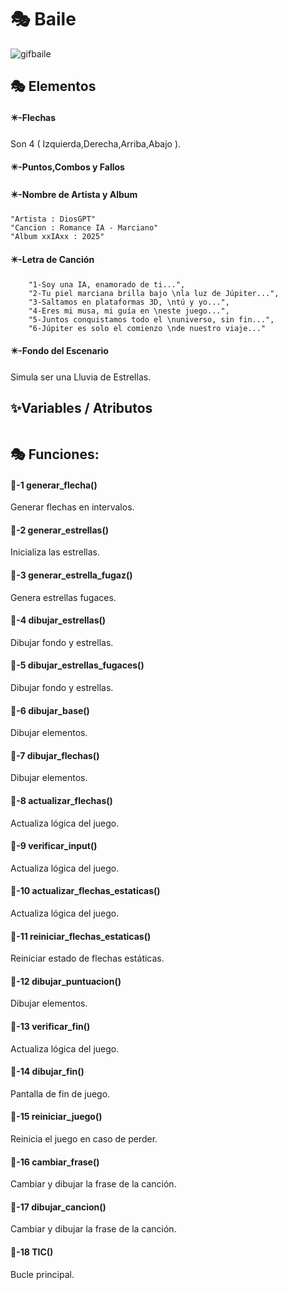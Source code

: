 # 🎭 Baile

![gifbaile](./Imagenes/gifbaile.gif)

## 🎭 Elementos

#### ✴️-Flechas

Son 4 ( Izquierda,Derecha,Arriba,Abajo ).

#### ✴️-Puntos,Combos y Fallos

#### ✴️-Nombre de Artista y Album

```
"Artista : DiosGPT"
"Cancion : Romance IA - Marciano"
"Album xxIAxx : 2025"
```

#### ✴️-Letra de Canción

```
    "1-Soy una IA, enamorado de ti...",
    "2-Tu piel marciana brilla bajo \nla luz de Júpiter...",
    "3-Saltamos en plataformas 3D, \ntú y yo...",
    "4-Eres mi musa, mi guía en \neste juego...",
    "5-Juntos conquistamos todo el \nuniverso, sin fin...",
    "6-Júpiter es solo el comienzo \nde nuestro viaje..."
```

#### ✴️-Fondo del Escenario

Simula ser una Lluvia de Estrellas.

## ✨️Variables / Atributos

```

```

## 🎭 Funciones:

#### 🔑-1  generar_flecha()

Generar flechas en intervalos.

#### 🔑-2  generar_estrellas()

Inicializa las estrellas.

#### 🔑-3  generar_estrella_fugaz()

Genera estrellas fugaces.

#### 🔑-4  dibujar_estrellas()

Dibujar fondo y estrellas.

#### 🔑-5  dibujar_estrellas_fugaces()

Dibujar fondo y estrellas.

#### 🔑-6  dibujar_base()

Dibujar elementos.

#### 🔑-7  dibujar_flechas()

Dibujar elementos.

#### 🔑-8  actualizar_flechas()

Actualiza lógica del juego.

#### 🔑-9  verificar_input()

Actualiza lógica del juego.

#### 🔑-10  actualizar_flechas_estaticas()

Actualiza lógica del juego.

#### 🔑-11  reiniciar_flechas_estaticas()

Reiniciar estado de flechas estáticas.

#### 🔑-12  dibujar_puntuacion()

Dibujar elementos.

#### 🔑-13  verificar_fin()

Actualiza lógica del juego.

#### 🔑-14  dibujar_fin()

Pantalla de fin de juego.

#### 🔑-15  reiniciar_juego()

Reinicia el juego en caso de perder.

#### 🔑-16  cambiar_frase()

Cambiar y dibujar la frase de la canción.

#### 🔑-17  dibujar_cancion()

Cambiar y dibujar la frase de la canción.

#### 🔑-18  TIC()

Bucle principal.
